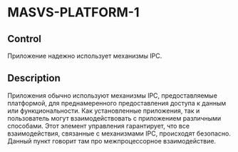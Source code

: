 # MASVS-PLATFORM-1

## Control

Приложение надежно использует механизмы IPC.

## Description

Приложения обычно используют механизмы IPC, предоставляемые платформой, для преднамеренного предоставления доступа к данным или функциональности. Как установленные приложения, так и пользователь могут взаимодействовать с приложением различными способами. Этот элемент управления гарантирует, что все взаимодействия, связанные с механизмами IPC, происходят безопасно.
Данный пункт говорит там про межпроцессорное взаимодействие.
